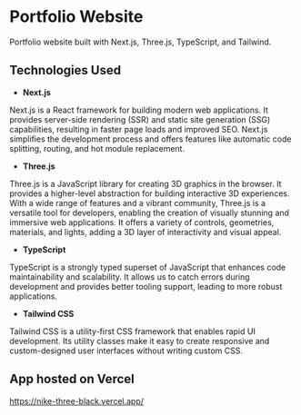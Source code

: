 # Portfolio Website

Portfolio website built with Next.js, Three.js, TypeScript, and Tailwind.

## Technologies Used

- **Next.js**

Next.js is a React framework for building modern web applications. It provides server-side rendering (SSR) and static site generation (SSG) capabilities, resulting in faster page loads and improved SEO. Next.js simplifies the development process and offers features like automatic code splitting, routing, and hot module replacement.

- **Three.js**

Three.js is a JavaScript library for creating 3D graphics in the browser. It provides a higher-level abstraction for building interactive 3D experiences. With a wide range of features and a vibrant community, Three.js is a versatile tool for developers, enabling the creation of visually stunning and immersive web applications. It offers a variety of controls, geometries, materials, and lights, adding a 3D layer of interactivity and visual appeal.

- **TypeScript**

TypeScript is a strongly typed superset of JavaScript that enhances code maintainability and scalability. It allows us to catch errors during development and provides better tooling support, leading to more robust applications.

- **Tailwind CSS**

Tailwind CSS is a utility-first CSS framework that enables rapid UI development. Its utility classes make it easy to create responsive and custom-designed user interfaces without writing custom CSS.

## App hosted on Vercel

https://nike-three-black.vercel.app/
